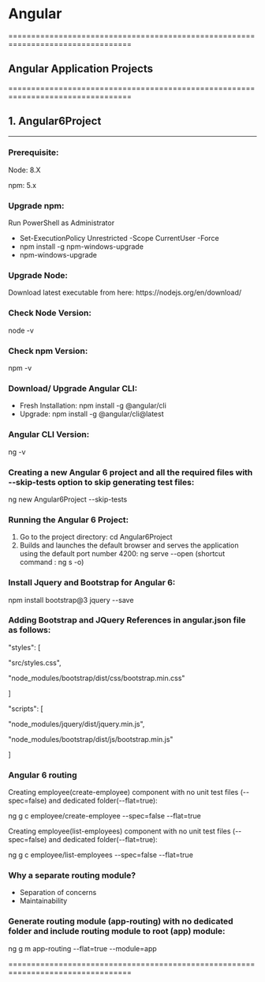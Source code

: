 # Angular
=================================================================================
## Angular Application Projects
=================================================================================
## 1. Angular6Project
---------------------------------------------------------------------------------
### Prerequisite:
<p>Node: 8.X</p>
<p>npm: 5.x</p>

### Upgrade npm:
<p> Run PowerShell as Administrator </p>

<ul><li>Set-ExecutionPolicy Unrestricted -Scope CurrentUser -Force</li>
<li>npm install -g npm-windows-upgrade</li>
<li>npm-windows-upgrade</li></ul>

### Upgrade Node:
<p>Download latest executable from here: https://nodejs.org/en/download/ </p>

### Check Node Version:
<p>node -v </p>

### Check npm Version:
<p>npm -v</p>

### Download/ Upgrade Angular CLI:
<ul><li>Fresh Installation: npm install -g @angular/cli</li>
<li>Upgrade: npm install -g @angular/cli@latest</li></ul>

### Angular CLI Version:
<p>ng -v</p>

### Creating a new Angular 6 project and all the required files with --skip-tests option to skip generating test files:
<p>ng new Angular6Project --skip-tests</p>

### Running the Angular 6 Project:
<ol><li>Go to the project directory:
	cd Angular6Project</li>
<li>Builds and launches the default browser and serves the application using the default port number 4200:
	ng serve --open (shortcut command : ng s -o)</li></ol>
	
### Install Jquery and Bootstrap for Angular 6:
<p>npm install bootstrap@3 jquery --save</p>

### Adding Bootstrap and JQuery References in angular.json file as follows:
<p>"styles": [</p>
<p>"src/styles.css",</p>
<p>"node_modules/bootstrap/dist/css/bootstrap.min.css"</p>
<p>]</p>

<p>"scripts": [</p>
<p>"node_modules/jquery/dist/jquery.min.js",</p>
<p>"node_modules/bootstrap/dist/js/bootstrap.min.js"</p>
<p>]</p>

### Angular 6 routing
<p> Creating employee(create-employee) component with no unit test files (--spec=false) and dedicated folder(--flat=true):</p>
<p>ng g c employee/create-employee --spec=false --flat=true</p>

<p> Creating employee(list-employees) component with no unit test files (--spec=false) and dedicated folder(--flat=true):</p>
<p>ng g c employee/list-employees --spec=false --flat=true</p>

### Why a separate routing module?
<ul><li>Separation of concerns</li>
<li>Maintainability</li></ul>

### Generate routing module (app-routing) with no dedicated folder and include routing module to root (app) module:
<p>ng g m app-routing --flat=true --module=app</p>
=================================================================================

